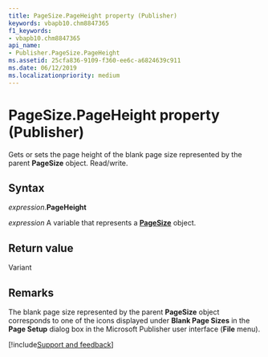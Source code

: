 ```yaml
---
title: PageSize.PageHeight property (Publisher)
keywords: vbapb10.chm8847365
f1_keywords:
- vbapb10.chm8847365
api_name:
- Publisher.PageSize.PageHeight
ms.assetid: 25cfa836-9109-f360-ee6c-a6824639c911
ms.date: 06/12/2019
ms.localizationpriority: medium
---
```



# PageSize.PageHeight property (Publisher)

Gets or sets the page height of the blank page size represented by the parent **PageSize** object. Read/write.


## Syntax

_expression_.**PageHeight**

_expression_ A variable that represents a **[PageSize](Publisher.PageSize.md)** object.


## Return value

Variant


## Remarks

The blank page size represented by the parent **PageSize** object corresponds to one of the icons displayed under **Blank Page Sizes** in the **Page Setup** dialog box in the Microsoft Publisher user interface (**File** menu).


[!include[Support and feedback](~/includes/feedback-boilerplate.md)]